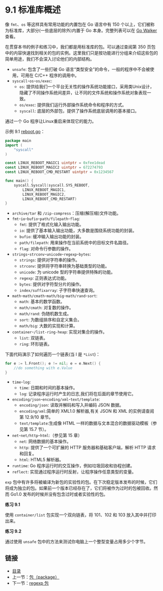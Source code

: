 # 9.1 标准库概述

像 `fmt`、`os` 等这样具有常用功能的内置包在 Go 语言中有 150 个以上，它们被称为标准库，大部分(一些底层的除外)内置于 Go 本身。完整列表可以在 [Go Walker](https://gowalker.org/search?q=gorepos) 查看。

在贯穿本书的例子和练习中，我们都是用标准库的包。可以通过查阅第 350 页包中的内容快速找到相关的包的实例。这里我们只是按功能进行分组来介绍这些包的简单用途，我们不会深入讨论他们的内部结构。

- `unsafe`: 包含了一些打破 Go 语言“类型安全”的命令，一般的程序中不会被使用，可用在 C/C++ 程序的调用中。
- `syscall`-`os`-`os/exec`:  
	- `os`: 提供给我们一个平台无关性的操作系统功能接口，采用类Unix设计，隐藏了不同操作系统间差异，让不同的文件系统和操作系统对象表现一致。  
	- `os/exec`: 提供我们运行外部操作系统命令和程序的方式。  
	- `syscall`: 底层的外部包，提供了操作系统底层调用的基本接口。

通过一个 Go 程序让Linux重启来体现它的能力。

示例 9.1 [reboot.go](../examples/chapter_9/reboot.go)：

```go
package main
import (
	"syscall"
)

const LINUX_REBOOT_MAGIC1 uintptr = 0xfee1dead
const LINUX_REBOOT_MAGIC2 uintptr = 672274793
const LINUX_REBOOT_CMD_RESTART uintptr = 0x1234567

func main() {
	syscall.Syscall(syscall.SYS_REBOOT,
		LINUX_REBOOT_MAGIC1,
		LINUX_REBOOT_MAGIC2,
		LINUX_REBOOT_CMD_RESTART)
}
```

- `archive/tar` 和 `/zip-compress`：压缩(解压缩)文件功能。
- `fmt`-`io`-`bufio`-`path/filepath`-`flag`:  
	- `fmt`: 提供了格式化输入输出功能。  
	- `io`: 提供了基本输入输出功能，大多数是围绕系统功能的封装。  
	- `bufio`: 缓冲输入输出功能的封装。  
	- `path/filepath`: 用来操作在当前系统中的目标文件名路径。  
	- `flag`: 对命令行参数的操作。　　
- `strings`-`strconv`-`unicode`-`regexp`-`bytes`:  
	- `strings`: 提供对字符串的操作。  
	- `strconv`: 提供将字符串转换为基础类型的功能。
	- `unicode`: 为 unicode 型的字符串提供特殊的功能。
	- `regexp`: 正则表达式功能。  
	- `bytes`: 提供对字符型分片的操作。  
	- `index/suffixarray`: 子字符串快速查询。
- `math`-`math/cmath`-`math/big`-`math/rand`-`sort`:  
	- `math`: 基本的数学函数。  
	- `math/cmath`: 对复数的操作。  
	- `math/rand`: 伪随机数生成。  
	- `sort`: 为数组排序和自定义集合。  
	- `math/big`: 大数的实现和计算。  　　
- `container`-`/list-ring-heap`: 实现对集合的操作。  
	- `list`: 双链表。
	- `ring`: 环形链表。

下面代码演示了如何遍历一个链表(当 l 是 `*List`)：

```go
for e := l.Front(); e != nil; e = e.Next() {
	//do something with e.Value
}
```

- `time`-`log`:  
	- `time`: 日期和时间的基本操作。  
	- `log`: 记录程序运行时产生的日志,我们将在后面的章节使用它。
- `encoding/json`-`encoding/xml`-`text/template`:
	- `encoding/json`: 读取并解码和写入并编码 JSON 数据。  
	- `encoding/xml`:简单的 XML1.0 解析器,有关 JSON 和 XML 的实例请查阅第 12.9/10 章节。  
	- `text/template`:生成像 HTML 一样的数据与文本混合的数据驱动模板（参见第 15.7 节）。  
- `net`-`net/http`-`html`:（参见第 15 章）
	- `net`: 网络数据的基本操作。  
	- `http`: 提供了一个可扩展的 HTTP 服务器和基础客户端，解析 HTTP 请求和回复。  
	- `html`: HTML5 解析器。  
- `runtime`: Go 程序运行时的交互操作，例如垃圾回收和协程创建。  
- `reflect`: 实现通过程序运行时反射，让程序操作任意类型的变量。  

`exp` 包中有许多将被编译为新包的实验性的包。在下次稳定版本发布的时候，它们将成为独立的包。如果前一个版本已经存在了，它们将被作为过时的包被回收。然而 Go1.0 发布的时候并没有包含过时或者实验性的包。

**练习 9.1**

使用 `container/list` 包实现一个双向链表，将 101、102 和 103 放入其中并打印出来。

**练习 9.2**

通过使用 `unsafe` 包中的方法来测试你电脑上一个整型变量占用多少个字节。

## 链接

- [目录](../directory.md)
- 上一节：[包（package）](09.0.md)
- 下一节：[regexp 包](09.2.md)
